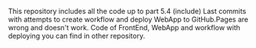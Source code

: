 This repository includes all the code up to part 5.4 (include)
Last commits with attempts to create workflow and deploy WebApp to GitHub.Pages are wrong and doesn't work.
Code of FrontEnd, WebApp and workflow with deploying you can find in other repository.